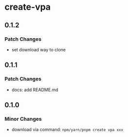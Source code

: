 # create-vpa

## 0.1.2

### Patch Changes

- set download way to clone

## 0.1.1

### Patch Changes

- docs: add README.md

## 0.1.0

### Minor Changes

- download via command: `npm/yarn/pnpm create vpa xxx`

